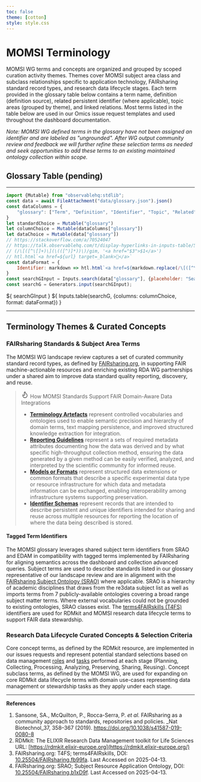 ```yaml
---
toc: false
theme: [cotton]
style: style.css
---
```


# MOMSI Terminology

MOMSI WG terms and concepts are organized and grouped by scoped curation activity themes. Themes cover MOMSI subject area class and subclass relationships specific to application technology, FAIRsharing standard record types, and research data lifecycle stages. Each term provided in the glossary table below contains a term name, definition (definition source), related persistent identifier (where applicable), topic areas (grouped by theme), and linked  relations. Most terms listed in the table below are used in our Omics issue request templates and used throughout the dashboard documentation.

_Note: MOMSI WG defined terms in the glossary have not been assigned an identifier and are labeled as "ungrounded". After WG output community review and feedback we will further refine these selection terms as needed and seek opportunities to add these terms to an existing maintained ontology collection within scope._

## Glossary Table (pending)

---

```js
import {Mutable} from "observablehq:stdlib";
const data = await FileAttachment("data/glossary.json").json()
const dataColumns = {
	"glossary": ["Term", "Definition", "Identifier", "Topic", "Related"]
}
let standardChoice = Mutable("glossary")
let columnChoice = Mutable(dataColumns["glossary"])
let dataChoice = Mutable(data["glossary"])
// https://stackoverflow.com/a/70524047
// https://talk.observablehq.com/t/display-hyperlinks-in-inputs-table/5947
// (/\[([^\[]+)\](\(([^)]*))\)/gim, '<a href="$3">$1</a>')
// htl.html`<a href=${url} target=_blank>🔗</a>`
const dataFormat = {
	Identifier: markdown => htl.html`<a href=${markdown.replace(/\[([^\[]+)\](\(([^)]*))\)/gim, "$3")} target=_blank>${markdown.replace(/\[([^\[]+)\](\(([^)]*))\)/gim, "$1")}</a>`
}
const searchGInput = Inputs.search(data["glossary"], {placeholder: "Search glossary terms ..."});
const searchG = Generators.input(searchGInput);
```

<div class="card" style="display: flex; flex-direction: column; gap: 0.5rem;">
  ${ searchGInput }
  ${ Inputs.table(searchG, {columns: columnChoice, format: dataFormat}) }
</div>


---
## Terminology Themes & Curated Concepts

### FAIRsharing Standards & Subject Area Terms
The MOMSI WG landscape review captures a set of curated community standard record types, as defined by [FAIRsharing.org](https://fairsharing.org/standards), in supporting FAIR machine-actionable resources and enriching existing RDA WG partnerships under a shared aim to improve data standard quality reporting, discovery, and reuse. 


> <svg xmlns="http://www.w3.org/2000/svg" width="20" height="20" viewBox="0 0 24 24" fill="none" stroke="currentColor" stroke-width="2" stroke-linecap="round" stroke-linejoin="round"><path d="M8.5 14.5A2.5 2.5 0 0 0 11 12c0-1.38-.5-2-1-3-1.072-2.143-.224-4.054 2-6 .5 2.5 2 4.9 4 6.5 2 1.6 3 3.5 3 5.5a7 7 0 1 1-14 0c0-1.153.433-2.294 1-3a2.5 2.5 0 0 0 2.5 2.5z"/></svg> How MOMSI Standards Support FAIR Domain-Aware Data Integrations
> - **[Terminology Artefacts](https://github.com/RDA-MOMSI/Dashboard/blob/main/src/glossary/Terminology-Artefacts.md)** represent controlled vocabularies and ontologies used to enable semantic precision and hierarchy of domain terms, text mapping persistence, and improved structured knowledge extraction for integration.
 > - **[Reporting Guidelines](https://github.com/RDA-MOMSI/Dashboard/blob/main/src/glossary/Reporting-Guidelines.md)** represent a sets of required metadata attributes documenting how the data was derived and by what specific high-throughput collection method, ensuring the data generated by a given method can be easily verified, analyzed, and interpreted by the scientific community for informed reuse. 
 > - **[Models or Formats](https://github.com/RDA-MOMSI/Dashboard/blob/main/src/glossary/Models-or-Formats.md)** represent structured data extensions or common formats that describe a specific experimental data type or resource infrastructure for which data and metadata information can be exchanged, enabling interoperability among infrastructure systems supporting preservation.
 > - **[Identifier Schemas](https://github.com/RDA-MOMSI/Dashboard/blob/main/src/glossary/Identifier-Schemas.md)** represent records that are intended to describe persistent and unique identifiers intended for sharing and reuse across multiple resources for reporting the location of where the data being described is stored.


#### Tagged Term Identifiers
The MOMSI glossary leverages shared subject term identifiers from SRAO and EDAM in compatibility with tagged terms implemented by FAIRsharing for aligning semantics across the dashboard and collection advanced queries. Subject terms are used to describe standards listed in our glossary representative of our landscape review and are in alignment with the [FAIRsharing Subject Ontology (SRAO)](https://www.ebi.ac.uk/ols4/ontologies/srao) where applicable. SRAO is a hierarchy of academic disciplines that draws from the re3data subject list as well as imports terms from 7 publicly-available ontologies covering a broad range subject matter terms. Where external vocabularies could not be grounded to existing ontologies, SRAO classes exist. The [terms4FAIRskills (T4FS)](https://www.ebi.ac.uk/ols4/ontologies/t4fs) identifiers are used for RDMkit and MOMSI research data lifecycle terms to support FAIR data stewardship.


### Research Data Lifecycle Curated Concepts & Selection Criteria
Core concept terms, as defined by the RDMkit resource, are implemented in our issues requests and represent potential standard selections based on data management  [roles](https://rdmkit.elixir-europe.org/your_role) and [tasks](https://rdmkit.elixir-europe.org/your_tasks) performed at each stage (Planning, Collecting, Processing, Analyzing, Preserving, Sharing, Reusing). Concept subclass terms, as defined by the MOMSI WG, are used for expanding on core RDMkit data lifecycle terms with domain use-cases representing data management or stewardship tasks as they apply under each stage. 
  

---

**References**

1. Sansone, SA., McQuilton, P., Rocca-Serra, P. _et al._ FAIRsharing as a community approach to standards, repositories and policies. _Nat Biotechnol_37, 358–367 (2019). https://doi.org/10.1038/s41587-019-0080-8
2. RDMkit: The ELIXIR Research Data Management toolkit for Life Sciences URL: [https://rdmkit.elixir-europe.org](https://rdmkit.elixir-europe.org/)
3. FAIRsharing.org: T4FS; terms4FAIRskills, DOI: [10.25504/FAIRsharing.fb99fa](https://doi.org/10.25504/FAIRsharing.fb99fa). Last Accessed on 2025-04-13.
4. FAIRsharing.org: SRAO; Subject Resource Application Ontology, DOI: [10.25504/FAIRsharing.b1xD9f](https://doi.org/10.25504/FAIRsharing.b1xD9f). Last Accessed on 2025-04-13.

